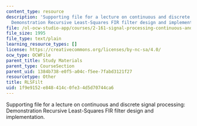 ```yaml
---
content_type: resource
description: 'Supporting file for a lecture on continuous and discrete signal processing:
  Demonstration Recursive Least-Squares FIR filter design and implementation.'
file: /ol-ocw-studio-app/courses/2-161-signal-processing-continuous-and-discrete-fall-2008/1f9e9152e848414c0fe34d5d70744ca6_RLSFilt.m
file_size: 1995
file_type: text/plain
learning_resource_types: []
license: https://creativecommons.org/licenses/by-nc-sa/4.0/
ocw_type: OCWFile
parent_title: Study Materials
parent_type: CourseSection
parent_uid: 1384b738-e0f5-a04c-f5ee-7fabd3121f27
resourcetype: Other
title: RLSFilt
uid: 1f9e9152-e848-414c-0fe3-4d5d70744ca6
---
```

Supporting file for a lecture on continuous and discrete signal processing: Demonstration Recursive Least-Squares FIR filter design and implementation.